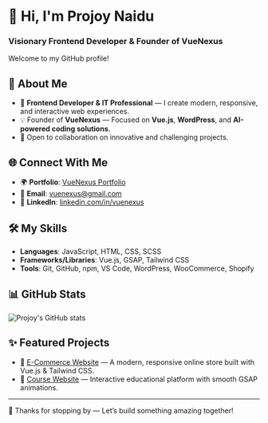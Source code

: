 # 👋 Hi, I'm Projoy Naidu  
### Visionary Frontend Developer & Founder of VueNexus

Welcome to my GitHub profile!

## 🌟 About Me
- 🎯 **Frontend Developer & IT Professional** — I create modern, responsive, and interactive web experiences.
- 💡 Founder of **VueNexus** — Focused on **Vue.js**, **WordPress**, and **AI-powered coding solutions**.
- 🚀 Open to collaboration on innovative and challenging projects.

## 🌐 Connect With Me
- 🌍 **Portfolio**: [VueNexus Portfolio](https://joinvnexus.github.io/vuenexus-portfolio/)
- 💌 **Email**: [vuenexus@gmail.com](mailto:vuenexus@gmail.com)
- 💼 **LinkedIn**: [linkedin.com/in/vuenexus](https://www.linkedin.com/in/vuenexus/)

## 🛠️ My Skills
- **Languages**: JavaScript, HTML, CSS, SCSS
- **Frameworks/Libraries**: Vue.js, GSAP, Tailwind CSS
- **Tools**: Git, GitHub, npm, VS Code, WordPress, WooCommerce, Shopify

## 📊 GitHub Stats
![Projoy's GitHub stats](https://github-readme-stats.vercel.app/api?username=joinvnexus&show_icons=true&theme=radical)

## ✨ Featured Projects
- 🌟 [E-Commerce Website](https://github.com/joinvnexus/e-commerce-webpage) — A modern, responsive online store built with Vue.js & Tailwind CSS.
- 🌟 [Course Website](https://github.com/joinvnexus/Coursewebsite) — Interactive educational platform with smooth GSAP animations.

---

🎉 Thanks for stopping by — Let’s build something amazing together!
